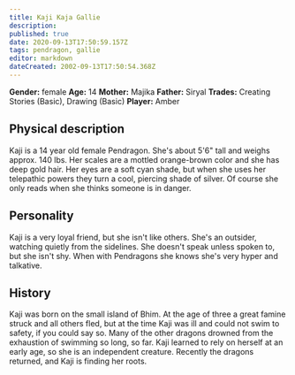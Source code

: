 ```yaml
---
title: Kaji Kaja Gallie
description: 
published: true
date: 2020-09-13T17:50:59.157Z
tags: pendragon, gallie
editor: markdown
dateCreated: 2002-09-13T17:50:54.368Z
---
```


**Gender:** female
**Age:** 14
**Mother:** Majika
**Father:** Siryal
**Trades:** Creating Stories (Basic), Drawing (Basic)
**Player:** Amber

## Physical description

Kaji is a 14 year old female Pendragon. She's about 5'6" tall and weighs approx. 140 lbs. Her scales are a mottled orange-brown color and she has deep gold hair. Her eyes are a soft cyan shade, but when she uses her telepathic powers they turn a cool, piercing shade of silver. Of course she only reads when she thinks someone is in danger.

## Personality

Kaji is a very loyal friend, but she isn't like others. She's an outsider, watching quietly from the sidelines. She doesn't speak unless spoken to, but she isn't shy. When with Pendragons she knows she's very hyper and talkative.

## History

Kaji was born on the small island of Bhim. At the age of three a great famine struck and all others fled, but at the time Kaji was ill and could not swim to safety, if you could say so. Many of the other dragons drowned from the exhaustion of swimming so long, so far. Kaji learned to rely on herself at an early age, so she is an independent creature. Recently the dragons returned, and Kaji is finding her roots.